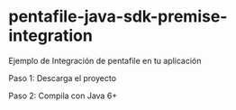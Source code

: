 # pentafile-java-sdk-premise-integration

Ejemplo de Integración de pentafile en tu aplicación

Paso 1: Descarga el proyecto

Paso 2: Compila con Java 6+
